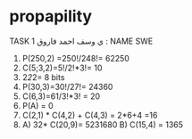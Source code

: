 # propapility 
TASK 1 
ي وسف احمد فاروق : NAME
SWE
1) P(250,2) =250!/248!= 62250
2) C(5;3,2)=5!/2!*3!= 10 
3) 2*2*2= 8 bits
4) P(30,3)=30!/27!= 24360
5) C(6,3)=61/3!*3! = 20
6) P(A) = 0
7) C(2,1) * C(4,2) + C(4,3) = 2*6+4 =16
8) A) 32* C(20,9)= 5231680
B) C(15,4) = 1365
